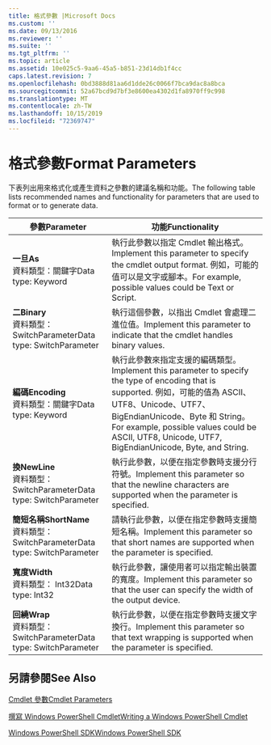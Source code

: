 ```yaml
---
title: 格式參數 |Microsoft Docs
ms.custom: ''
ms.date: 09/13/2016
ms.reviewer: ''
ms.suite: ''
ms.tgt_pltfrm: ''
ms.topic: article
ms.assetid: 10e025c5-9aa6-45a5-b851-23d14db1f4cc
caps.latest.revision: 7
ms.openlocfilehash: 0bd3888d81aa6d1dde26c0066f7bca9dac8a8bca
ms.sourcegitcommit: 52a67bcd9d7bf3e8600ea4302d1fa8970ff9c998
ms.translationtype: MT
ms.contentlocale: zh-TW
ms.lasthandoff: 10/15/2019
ms.locfileid: "72369747"
---
```

# <a name="format-parameters"></a><span data-ttu-id="5ce48-102">格式參數</span><span class="sxs-lookup"><span data-stu-id="5ce48-102">Format Parameters</span></span>

<span data-ttu-id="5ce48-103">下表列出用來格式化或產生資料之參數的建議名稱和功能。</span><span class="sxs-lookup"><span data-stu-id="5ce48-103">The following table lists recommended names and functionality for parameters that are used to format or to generate data.</span></span>

|<span data-ttu-id="5ce48-104">參數</span><span class="sxs-lookup"><span data-stu-id="5ce48-104">Parameter</span></span>|<span data-ttu-id="5ce48-105">功能</span><span class="sxs-lookup"><span data-stu-id="5ce48-105">Functionality</span></span>|
|---|---|
|<span data-ttu-id="5ce48-106">**一旦**</span><span class="sxs-lookup"><span data-stu-id="5ce48-106">**As**</span></span><br><span data-ttu-id="5ce48-107">資料類型：關鍵字</span><span class="sxs-lookup"><span data-stu-id="5ce48-107">Data type: Keyword</span></span>|<span data-ttu-id="5ce48-108">執行此參數以指定 Cmdlet 輸出格式。</span><span class="sxs-lookup"><span data-stu-id="5ce48-108">Implement this parameter to specify the cmdlet output format.</span></span> <span data-ttu-id="5ce48-109">例如，可能的值可以是文字或腳本。</span><span class="sxs-lookup"><span data-stu-id="5ce48-109">For example, possible values could be Text or Script.</span></span>|
|<span data-ttu-id="5ce48-110">**二**</span><span class="sxs-lookup"><span data-stu-id="5ce48-110">**Binary**</span></span><br><span data-ttu-id="5ce48-111">資料類型： SwitchParameter</span><span class="sxs-lookup"><span data-stu-id="5ce48-111">Data type: SwitchParameter</span></span>|<span data-ttu-id="5ce48-112">執行這個參數，以指出 Cmdlet 會處理二進位值。</span><span class="sxs-lookup"><span data-stu-id="5ce48-112">Implement this parameter to indicate that the cmdlet handles binary values.</span></span>|
|<span data-ttu-id="5ce48-113">**編碼**</span><span class="sxs-lookup"><span data-stu-id="5ce48-113">**Encoding**</span></span><br><span data-ttu-id="5ce48-114">資料類型：關鍵字</span><span class="sxs-lookup"><span data-stu-id="5ce48-114">Data type: Keyword</span></span>|<span data-ttu-id="5ce48-115">執行此參數來指定支援的編碼類型。</span><span class="sxs-lookup"><span data-stu-id="5ce48-115">Implement this parameter to specify the type of encoding that is supported.</span></span> <span data-ttu-id="5ce48-116">例如，可能的值為 ASCII、UTF8、Unicode、UTF7、BigEndianUnicode、Byte 和 String。</span><span class="sxs-lookup"><span data-stu-id="5ce48-116">For example, possible values could be ASCII, UTF8, Unicode, UTF7, BigEndianUnicode, Byte, and String.</span></span>|
|<span data-ttu-id="5ce48-117">**換**</span><span class="sxs-lookup"><span data-stu-id="5ce48-117">**NewLine**</span></span><br><span data-ttu-id="5ce48-118">資料類型： SwitchParameter</span><span class="sxs-lookup"><span data-stu-id="5ce48-118">Data type: SwitchParameter</span></span>|<span data-ttu-id="5ce48-119">執行此參數，以便在指定參數時支援分行符號。</span><span class="sxs-lookup"><span data-stu-id="5ce48-119">Implement this parameter so that the newline characters are supported when the parameter is specified.</span></span>|
|<span data-ttu-id="5ce48-120">**簡短名稱**</span><span class="sxs-lookup"><span data-stu-id="5ce48-120">**ShortName**</span></span><br><span data-ttu-id="5ce48-121">資料類型： SwitchParameter</span><span class="sxs-lookup"><span data-stu-id="5ce48-121">Data type: SwitchParameter</span></span>|<span data-ttu-id="5ce48-122">請執行此參數，以便在指定參數時支援簡短名稱。</span><span class="sxs-lookup"><span data-stu-id="5ce48-122">Implement this parameter so that short names are supported when the parameter is specified.</span></span>|
|<span data-ttu-id="5ce48-123">**寬度**</span><span class="sxs-lookup"><span data-stu-id="5ce48-123">**Width**</span></span><br><span data-ttu-id="5ce48-124">資料類型： Int32</span><span class="sxs-lookup"><span data-stu-id="5ce48-124">Data type: Int32</span></span>|<span data-ttu-id="5ce48-125">執行此參數，讓使用者可以指定輸出裝置的寬度。</span><span class="sxs-lookup"><span data-stu-id="5ce48-125">Implement this parameter so that the user can specify the width of the output device.</span></span>|
|<span data-ttu-id="5ce48-126">**回繞**</span><span class="sxs-lookup"><span data-stu-id="5ce48-126">**Wrap**</span></span><br><span data-ttu-id="5ce48-127">資料類型： SwitchParameter</span><span class="sxs-lookup"><span data-stu-id="5ce48-127">Data type: SwitchParameter</span></span>|<span data-ttu-id="5ce48-128">執行此參數，以便在指定參數時支援文字換行。</span><span class="sxs-lookup"><span data-stu-id="5ce48-128">Implement this parameter so that text wrapping is supported when the parameter is specified.</span></span>|
## <a name="see-also"></a><span data-ttu-id="5ce48-129">另請參閱</span><span class="sxs-lookup"><span data-stu-id="5ce48-129">See Also</span></span>

[<span data-ttu-id="5ce48-130">Cmdlet 參數</span><span class="sxs-lookup"><span data-stu-id="5ce48-130">Cmdlet Parameters</span></span>](./cmdlet-parameters.md)

[<span data-ttu-id="5ce48-131">撰寫 Windows PowerShell Cmdlet</span><span class="sxs-lookup"><span data-stu-id="5ce48-131">Writing a Windows PowerShell Cmdlet</span></span>](./writing-a-windows-powershell-cmdlet.md)

[<span data-ttu-id="5ce48-132">Windows PowerShell SDK</span><span class="sxs-lookup"><span data-stu-id="5ce48-132">Windows PowerShell SDK</span></span>](../windows-powershell-reference.md)
